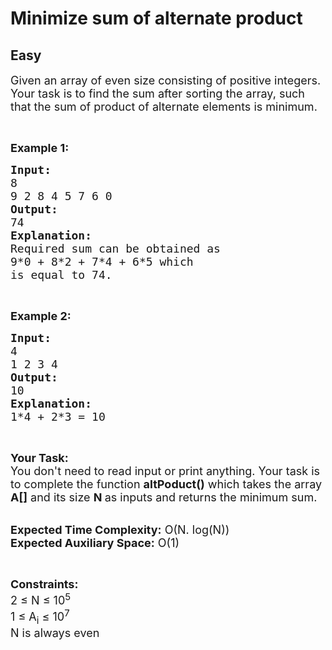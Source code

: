 # Minimize sum of alternate product
## Easy
<div class="problems_problem_content__Xm_eO"><p><span style="font-size:18px">Given an array of even size consisting of positive integers. Your task is&nbsp;to find the sum after sorting the array, such that the sum of product of alternate elements is minimum.</span></p>

<p>&nbsp;</p>

<p><span style="font-size:18px"><strong>Example 1:</strong></span></p>

<pre><span style="font-size:18px"><strong>Input:</strong>
8
9 2 8 4 5 7 6 0
<strong>Output:</strong>
74
<strong>Explanation:</strong>
Required sum can be obtained as
9*0 + 8*2 + 7*4 + 6*5 which
is equal to 74.</span></pre>

<p>&nbsp;</p>

<p><span style="font-size:18px"><strong>Example 2:</strong></span></p>

<pre><span style="font-size:18px"><strong>Input:</strong>
4
1 2 3 4
<strong>Output:</strong>
10
<strong>Explanation:
</strong>1*4 + 2*3 = 10</span></pre>

<p>&nbsp;</p>

<p><span style="font-size:18px"><strong>Your Task:&nbsp;&nbsp;</strong><br>
You don't need to read input or print anything. Your task is to complete the function <strong>altPoduct()</strong>&nbsp;which takes the array <strong>A[]</strong> and its size <strong>N</strong><strong> </strong>as inputs and returns the minimum sum.</span></p>

<p><br>
<span style="font-size:18px"><strong>Expected Time Complexity:</strong> O(N. log(N))<br>
<strong>Expected Auxiliary Space:</strong> O(1)</span></p>

<p>&nbsp;</p>

<p><span style="font-size:18px"><strong>Constraints:</strong><br>
2 ≤ N ≤ 10<sup>5</sup><br>
1 ≤ A<sub>i</sub> ≤ 10<sup>7</sup><br>
N is always even</span></p>
</div>